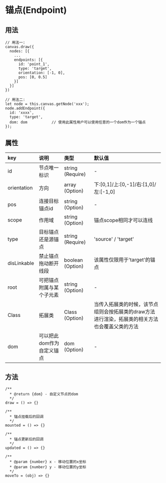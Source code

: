 # 锚点(Endpoint)

## 用法
```
// 用法一:
canvas.draw({
  nodes: [{
    ...
    endpoints: [{
      id: 'point_1',
      type: 'target',
      orientation: [-1, 0],
      pos: [0, 0.5]
    }]
  }]
})

// 用法二:
let node = this.canvas.getNode('xxx');
node.addEndpoint({
  id: 'xxxx',
  type: 'target',
  dom: dom           // 使用此属性用户可以使用任意的一个dom作为一个锚点
});
```

## 属性
| key | 说明 | 类型 | 默认值 
| :------ | :------ | :------ | :------ 
| id | 节点唯一标识 | string (Require) | - 
| orientation | 方向 | array (Option) | 下:[0,1]/上:[0,-1]/右:[1,0]/左:[-1,0]
| pos | 连接目标锚点id | string (Option) | - 
| scope | 作用域 | string (Option) | 锚点scope相同才可以连线
| type | 目标锚点还是源锚点 | string (Require) | 'source' / 'target'
| disLinkable | 禁止锚点拖动断开线段 | boolean (Option) | 该属性仅限用于'target'的锚点
| root | 可把锚点附属与某个子元素 | string (Option) | - 
| Class | 拓展类 | Class (Option) | 当传入拓展类的时候，该节点组则会按拓展类的draw方法进行渲染，拓展类的相关方法也会覆盖父类的方法
| dom | 可以把此dom作为自定义锚点 | dom (Option) | - 

## 方法
```
/**
  * @return {dom} - 自定义节点的dom
  */
draw = () => {}

/**
  * 锚点挂载后的回调
  */
mounted = () => {}

/**
  * 锚点更新后的回调
  */
updated = () => {}

/**
  * @param {number} x - 移动位置的x坐标 
  * @param {number} y - 移动位置的y坐标 
  */
moveTo = (obj) => {}
```

